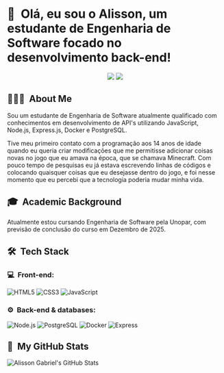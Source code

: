 <h1>👋 &nbsp;Olá, eu sou o Alisson, um estudante de Engenharia de Software focado no desenvolvimento back-end!</h1>
<p align="center">
<a href="https://www.linkedin.com/in/alisson-gabriel-8684a025a/"><img src="https://img.shields.io/badge/-My%20LinkedIn-0077B5?style=flat-square&logo=linkedin&logoColor=white"/></a>
<a href="mailto:eng.alissongabriel@gmail.com"><img src="https://img.shields.io/badge/-Send%20Me%20a%20Message-D14836?style=flat-square&logo=Gmail&logoColor=white"/></a>

</p>

<h2> 👨🏻‍💻 &nbsp;About Me </h2>

Sou um estudante de Engenharia de Software atualmente qualificado com conhecimentos em desenvolvimento de API's utilizando JavaScript, Node.js, Express.js, Docker e PostgreSQL.

Tive meu primeiro contato com a programação aos 14 anos de idade quando eu queria criar modificações que me permitisse adicionar coisas novas no jogo que eu amava na época, que se chamava Minecraft. Com pouco tempo de pesquisas eu já estava escrevendo linhas de códigos e colocando quaisquer coisas que eu desejasse dentro do jogo, e foi nesse momento que eu percebi que a tecnologia poderia mudar minha vida.

<h2> 🎓 &nbsp;Academic Background </h2

Atualmente estou cursando Engenharia de Software pela Unopar, com previsão de conclusão do curso em Dezembro de 2025.

<h2> 🛠 &nbsp;Tech Stack</h2>
<h3>💻 &nbsp;Front-end:</h3>

![HTML5](https://img.shields.io/badge/-HTML-333333?style=flat&logo=HTML5)
![CSS3](https://img.shields.io/badge/-CSS-333333?style=flat&logo=CSS3&logoColor=1572B6)
![JavaScript](https://img.shields.io/badge/-JavaScript-333333?style=flat&logo=javascript)

<h3>⚙️ &nbsp;Back-end & databases:</h3>

![Node.js](https://img.shields.io/badge/-Node.js-333333?style=flat&logo=node.js)
![PostgreSQL](https://img.shields.io/badge/-PostgreSQL-333333?style=flat&logo=postgresql)
![Docker](https://img.shields.io/badge/-Docker-333333?style=flat&logo=docker)
![Express](https://img.shields.io/badge/-Express-000000?style=flat&logo=express&logoColor=white)

<h2>🚀 &nbsp;My GitHub Stats</h2>

![Alisson Gabriel's GitHub Stats](https://github-readme-stats.vercel.app/api?username=alissongoliveira&show_icons=true&theme=dracula)
